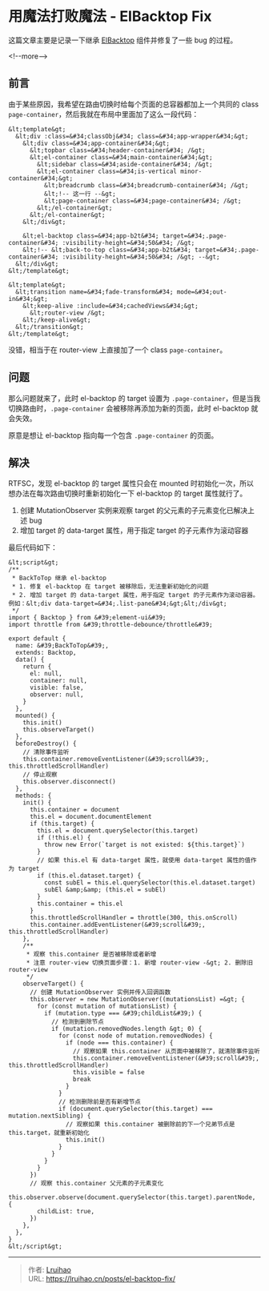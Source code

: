 # 用魔法打败魔法 - ElBacktop Fix


这篇文章主要是记录一下继承 [ElBacktop](https://element.eleme.cn/#/zh-CN/component/backtop) 组件并修复了一些 bug 的过程。

&lt;!--more--&gt;

## 前言

由于某些原因，我希望在路由切换时给每个页面的总容器都加上一个共同的 class `page-container`，然后我就在布局中里面加了这么一段代码：

```vue
&lt;template&gt;
  &lt;div :class=&#34;classObj&#34; class=&#34;app-wrapper&#34;&gt;
    &lt;div class=&#34;app-container&#34;&gt;
      &lt;topbar class=&#34;header-container&#34; /&gt;
      &lt;el-container class=&#34;main-container&#34;&gt;
        &lt;sidebar class=&#34;aside-container&#34; /&gt;
        &lt;el-container class=&#34;is-vertical minor-container&#34;&gt;
          &lt;breadcrumb class=&#34;breadcrumb-container&#34; /&gt;
          &lt;!-- 这一行 --&gt;
          &lt;page-container class=&#34;page-container&#34; /&gt;
        &lt;/el-container&gt;
      &lt;/el-container&gt;
    &lt;/div&gt;

    &lt;el-backtop class=&#34;app-b2t&#34; target=&#34;.page-container&#34; :visibility-height=&#34;50&#34; /&gt;
    &lt;!-- &lt;back-to-top class=&#34;app-b2t&#34; target=&#34;.page-container&#34; :visibility-height=&#34;50&#34; /&gt; --&gt;
  &lt;/div&gt;
&lt;/template&gt;
```

```Vue {title=&#34;PageContainer.vue&#34;}
&lt;template&gt;
  &lt;transition name=&#34;fade-transform&#34; mode=&#34;out-in&#34;&gt;
    &lt;keep-alive :include=&#34;cachedViews&#34;&gt;
      &lt;router-view /&gt;
    &lt;/keep-alive&gt;
  &lt;/transition&gt;
&lt;/template&gt;
```

没错，相当于在 router-view 上直接加了一个 class `page-container`。

## 问题

那么问题就来了，此时 el-backtop 的 target 设置为 `.page-container`，但是当我切换路由时，`.page-container` 会被移除再添加为新的页面，此时 el-backtop 就会失效。

原意是想让 el-backtop 指向每一个包含 `.page-container` 的页面。

## 解决

RTFSC，发现 el-backtop 的 target 属性只会在 mounted 时初始化一次，所以想办法在每次路由切换时重新初始化一下 el-backtop 的 target 属性就行了。

1. 创建 MutationObserver 实例来观察 target 的父元素的子元素变化已解决上述 bug
2. 增加 target 的 data-target 属性，用于指定 target 的子元素作为滚动容器

最后代码如下：

```Vue {title=&#34;BackToTop.vue&#34;}
&lt;script&gt;
/**
 * BackToTop 继承 el-backtop
 * 1. 修复 el-backtop 在 target 被移除后，无法重新初始化的问题
 * 2. 增加 target 的 data-target 属性，用于指定 target 的子元素作为滚动容器。例如：&lt;div data-target=&#34;.list-pane&#34;&gt;&lt;/div&gt;
 */
import { Backtop } from &#39;element-ui&#39;
import throttle from &#39;throttle-debounce/throttle&#39;

export default {
  name: &#39;BackToTop&#39;,
  extends: Backtop,
  data() {
    return {
      el: null,
      container: null,
      visible: false,
      observer: null,
    }
  },
  mounted() {
    this.init()
    this.observeTarget()
  },
  beforeDestroy() {
    // 清除事件监听
    this.container.removeEventListener(&#39;scroll&#39;, this.throttledScrollHandler)
    // 停止观察
    this.observer.disconnect()
  },
  methods: {
    init() {
      this.container = document
      this.el = document.documentElement
      if (this.target) {
        this.el = document.querySelector(this.target)
        if (!this.el) {
          throw new Error(`target is not existed: ${this.target}`)
        }
        // 如果 this.el 有 data-target 属性，就使用 data-target 属性的值作为 target
        if (this.el.dataset.target) {
          const subEl = this.el.querySelector(this.el.dataset.target)
          subEl &amp;&amp; (this.el = subEl)
        }
        this.container = this.el
      }
      this.throttledScrollHandler = throttle(300, this.onScroll)
      this.container.addEventListener(&#39;scroll&#39;, this.throttledScrollHandler)
    },
    /**
     * 观察 this.container 是否被移除或者新增
     * 注意 router-view 切换页面步骤：1. 新增 router-view -&gt; 2. 删除旧 router-view
     */
    observeTarget() {
      // 创建 MutationObserver 实例并传入回调函数
      this.observer = new MutationObserver((mutationsList) =&gt; {
        for (const mutation of mutationsList) {
          if (mutation.type === &#39;childList&#39;) {
            // 检测到删除节点
            if (mutation.removedNodes.length &gt; 0) {
              for (const node of mutation.removedNodes) {
                if (node === this.container) {
                  // 观察如果 this.container 从页面中被移除了，就清除事件监听
                  this.container.removeEventListener(&#39;scroll&#39;, this.throttledScrollHandler)
                  this.visible = false
                  break
                }
              }
              // 检测删除前是否有新增节点
              if (document.querySelector(this.target) === mutation.nextSibling) {
                // 观察如果 this.container 被删除前的下一个兄弟节点是 this.target，就重新初始化
                this.init()
              }
            }
          }
        }
      })
      // 观察 this.container 父元素的子元素变化
      this.observer.observe(document.querySelector(this.target).parentNode, {
        childList: true,
      })
    },
  },
}
&lt;/script&gt;
```


---

> 作者: [Lruihao](https://github.com/Lruihao)  
> URL: https://lruihao.cn/posts/el-backtop-fix/  

